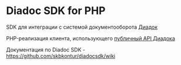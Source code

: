 # Diadoc SDK for PHP

SDK для интеграции с системой документооборота [Диадок](http://www.diadoc.ru)

PHP-реализация клиента, использующего [публичный API Диадока](http://api-docs.diadoc.ru/)

Документация по Diadoc SDK - https://github.com/skbkontur/diadocsdk/wiki